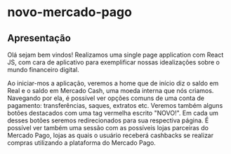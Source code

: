 # novo-mercado-pago

## Apresentação

Olá sejam bem vindos!
Realizamos uma single page application com React JS, com cara de aplicativo para exemplificar nossas idealizações sobre o mundo financeiro digital.

Ao iniciar-mos a aplicação, veremos a home que de início diz o saldo em Real e o saldo em Mercado Cash, uma moeda interna que nós criamos.
Navegando por ela, é possível ver opções comuns de uma conta de pagamento: transferências, saques, extratos etc. 
Veremos também alguns botões destacados com uma tag vermelha escrito "NOVO!". Em cada um desses botões seremos redirecionados para sua respectiva página.
É possível ver também uma sessão com as possíveis lojas parceiras do Mercado Pago, lojas as quais o usuário receberá cashbacks se realizar compras utilizando a plataforma do Mercado Pago.

